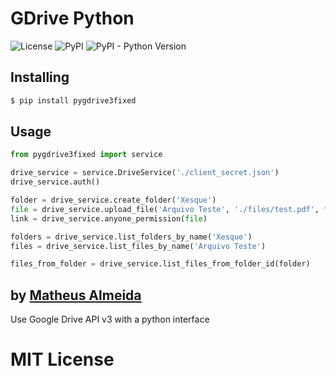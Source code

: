 # GDrive Python

![License](https://img.shields.io/pypi/l/pygdrive3fixed.svg?style=flat)
![PyPI](https://img.shields.io/pypi/v/pygdrive3fixed.svg)
![PyPI - Python Version](https://img.shields.io/pypi/pyversions/pygdrive3fixed.svg)

## Installing

```sh
$ pip install pygdrive3fixed
```

## Usage

```py
from pygdrive3fixed import service

drive_service = service.DriveService('./client_secret.json')
drive_service.auth()

folder = drive_service.create_folder('Xesque')
file = drive_service.upload_file('Arquivo Teste', './files/test.pdf', folder)
link = drive_service.anyone_permission(file)

folders = drive_service.list_folders_by_name('Xesque')
files = drive_service.list_files_by_name('Arquivo Teste')

files_from_folder = drive_service.list_files_from_folder_id(folder)
```

## by [Matheus Almeida](https://twitter.com/mat_almeida)

Use Google Drive API v3 with a python interface

# MIT License
